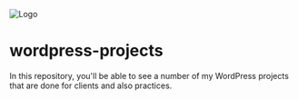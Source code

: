 ![Logo](https://github.com/sagorranait/wordpress-customization-projects/blob/main/Wordpress-banner.jpg)

# wordpress-projects
In this repository, you'll be able to see a number of my WordPress projects that are done for clients and also practices.
